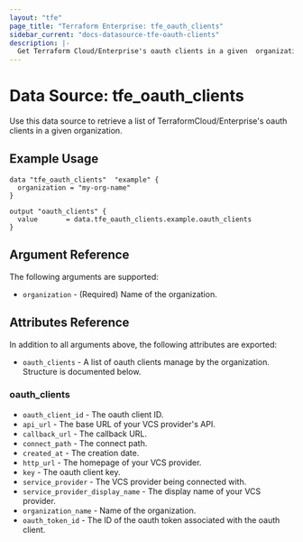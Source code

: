 ```yaml
---
layout: "tfe"
page_title: "Terraform Enterprise: tfe_oauth_clients"
sidebar_current: "docs-datasource-tfe-oauth-clients"
description: |-
  Get Terraform Cloud/Enterprise's oauth clients in a given  organization.
---
```


# Data Source: tfe_oauth_clients

Use this data source to retrieve a list of TerraformCloud/Enterprise's oauth clients in a given organization.

## Example Usage

```hcl
data "tfe_oauth_clients"  "example" {
  organization = "my-org-name"
}

output "oauth_clients" {
  value       = data.tfe_oauth_clients.example.oauth_clients
}
```

## Argument Reference

The following arguments are supported:

* `organization` - (Required) Name of the organization.

## Attributes Reference

In addition to all arguments above, the following attributes are exported:

* `oauth_clients` - A list of oauth clients manage by the organization. Structure is documented below.

### oauth_clients
* `oauth_client_id` - The oauth client ID.
* `api_url` - The base URL of your VCS provider's API.
* `callback_url` - The callback URL.
* `connect_path` - The connect path.
* `created_at` - The creation date.
* `http_url` - The homepage of your VCS provider.
* `key` - The oauth client key.
* `service_provider` - The VCS provider being connected with.
* `service_provider_display_name` - The display name of your VCS provider.
* `organization_name` -  Name of the organization.
* `oauth_token_id` - The ID of the oauth token associated with the oauth client.
